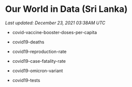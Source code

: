 # Our World in Data (Sri Lanka)

*Last updated: December 23, 2021 03:38AM UTC*

* covid-vaccine-booster-doses-per-capita

* covid19-deaths

* covid19-reproduction-rate

* covid19-case-fatality-rate

* covid19-omicron-variant

* covid19-tests
